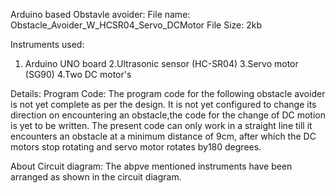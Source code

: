 Arduino based Obstavle avoider:
File name: Obstacle_Avoider_W_HCSR04_Servo_DCMotor
File Size: 2kb

Instruments used:
1. Arduino UNO board 
2.Ultrasonic sensor (HC-SR04)
3.Servo motor (SG90)
4.Two DC motor's


Details:
	Program Code:
		The program code for the following obstacle avoider is not yet complete as per the design. It is not yet configured to change its direction on encountering 
	an obstacle,the code for the change of DC motion is yet to be written.
		The present code can only work in a straight line till it encounters an obstacle at a minimum distance of 9cm, after which the DC motors stop rotating and 
	servo motor rotates by180 degrees.

About Circuit diagram:
	The abpve mentioned instruments have been arranged as shown in the circuit diagram.
